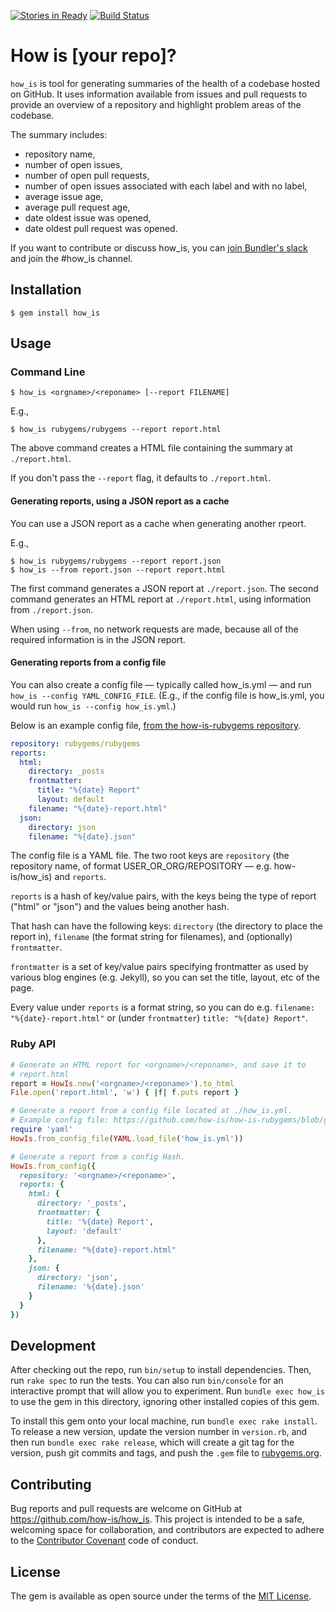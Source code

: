 [![Stories in Ready](https://badge.waffle.io/how-is/how_is.png?label=ready&title=Ready)](https://waffle.io/how-is/how_is)
[![Build Status](https://travis-ci.org/how-is/how_is.svg?branch=master)](https://travis-ci.org/how-is/how_is)

# How is [your repo]?

`how_is` is tool for generating summaries of the health of a codebase hosted on GitHub. It uses information available from issues and pull requests to provide an overview of a repository and highlight problem areas of the codebase.

The summary includes:

* repository name,
* number of open issues,
* number of open pull requests,
* number of open issues associated with each label and with no label,
* average issue age,
* average pull request age,
* date oldest issue was opened,
* date oldest pull request was opened.

If you want to contribute or discuss how_is, you can [join Bundler's slack](http://slack.bundler.io/) and join the #how_is channel.

## Installation

    $ gem install how_is

## Usage

### Command Line

    $ how_is <orgname>/<reponame> [--report FILENAME]

E.g.,

    $ how_is rubygems/rubygems --report report.html

The above command creates a HTML file containing the summary at `./report.html`.

If you don't pass the `--report` flag, it defaults to
`./report.html`.

#### Generating reports, using a JSON report as a cache

You can use a JSON report as a cache when generating another rpeort.

E.g.,

    $ how_is rubygems/rubygems --report report.json
    $ how_is --from report.json --report report.html

The first command generates a JSON report at `./report.json`. The second
command generates an HTML report at `./report.html`, using information
from `./report.json`.

When using `--from`, no network requests are made, because all of the
required information is in the JSON report.

#### Generating reports from a config file

You can also create a config file &mdash; typically called
how_is.yml &mdash; and run `how_is --config YAML_CONFIG_FILE`. (E.g., if
the config file is how_is.yml, you would run `how_is --config how_is.yml`.)

Below is an example config file, [from the how-is-rubygems repository](https://github.com/how-is/how-is-rubygems/blob/gh-pages/how_is.yml).

```yaml
repository: rubygems/rubygems
reports:
  html:
    directory: _posts
    frontmatter:
      title: "%{date} Report"
      layout: default
    filename: "%{date}-report.html"
  json:
    directory: json
    filename: "%{date}.json"
```

The config file is a YAML file. The two root keys are `repository` (the
repository name, of format USER_OR_ORG/REPOSITORY &mdash; e.g. how-is/how_is)
and `reports`.

`reports` is a hash of key/value pairs, with the keys being the type of report
("html" or "json") and the values being another hash.

That hash can have the following keys: `directory` (the directory to place the
report in), `filename` (the format string for filenames), and (optionally)
`frontmatter`.

`frontmatter` is a set of key/value pairs specifying frontmatter as used by
various blog engines (e.g. Jekyll), so you can set the title, layout, etc of
the page.

Every value under `reports` is a format string, so you can do e.g.
`filename: "%{date}-report.html"` or (under `frontmatter`)
`title: "%{date} Report"`.

### Ruby API

```ruby
# Generate an HTML report for <orgname>/<reponame>, and save it to
# report.html
report = HowIs.new('<orgname>/<reponame>').to_html
File.open('report.html', 'w') { |f| f.puts report }

# Generate a report from a config file located at ./how_is.yml.
# Example config file: https://github.com/how-is/how-is-rubygems/blob/gh-pages/how_is.yml
require 'yaml'
HowIs.from_config_file(YAML.load_file('how_is.yml'))

# Generate a report from a config Hash.
HowIs.from_config({
  repository: '<orgname>/<reponame>',
  reports: {
    html: {
      directory: '_posts',
      frontmatter: {
        title: '%{date} Report',
        layout: 'default'
      },
      filename: "%{date}-report.html"
    },
    json: {
      directory: 'json',
      filename: '%{date}.json'
    }
  }
})
```

## Development

After checking out the repo, run `bin/setup` to install dependencies. Then, run `rake spec` to run the tests. You can also run `bin/console` for an interactive prompt that will allow you to experiment. Run `bundle exec how_is` to use the gem in this directory, ignoring other installed copies of this gem.

To install this gem onto your local machine, run `bundle exec rake install`. To release a new version, update the version number in `version.rb`, and then run `bundle exec rake release`, which will create a git tag for the version, push git commits and tags, and push the `.gem` file to [rubygems.org](https://rubygems.org).

## Contributing

Bug reports and pull requests are welcome on GitHub at https://github.com/how-is/how_is. This project is intended to be a safe, welcoming space for collaboration, and contributors are expected to adhere to the [Contributor Covenant](http://contributor-covenant.org) code of conduct.


## License

The gem is available as open source under the terms of the [MIT License](http://opensource.org/licenses/MIT).

